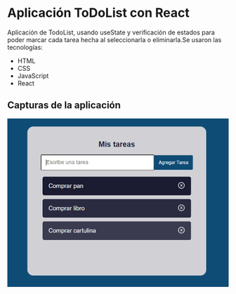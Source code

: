 # Aplicación ToDoList con React
Aplicación de TodoList, usando useState y verificación de estados para poder marcar cada tarea hecha al seleccionarla o eliminarla.Se usaron las tecnologías:

- HTML
- CSS
- JavaScript
- React

## Capturas de la aplicación

![](screenshot/b1.PNG)
